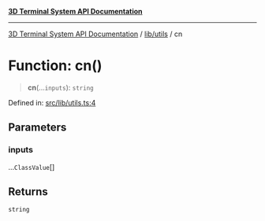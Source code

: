 [**3D Terminal System API Documentation**](../../../README.md)

***

[3D Terminal System API Documentation](../../../README.md) / [lib/utils](../README.md) / cn

# Function: cn()

> **cn**(...`inputs`): `string`

Defined in: [src/lib/utils.ts:4](https://github.com/Dicommunitas/ThreeJS_Terminal_3D/blob/99674efc74a324fa412d902012012a3688e22f0e/src/lib/utils.ts#L4)

## Parameters

### inputs

...`ClassValue`[]

## Returns

`string`
